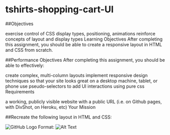 # tshirts-shopping-cart-UI

##Objectives

exercise control of CSS display types, positioning, animations
reinforce concepts of layout and display types
Learning Objectives
After completing this assignment, you should be able to create a responsive layout in HTML and CSS from scratch.

##Performance Objectives
After completing this assignment, you should be able to effectively:

create complex, multi-column layouts
implement responsive design techniques so that your site looks great on a desktop machine, tablet, or phone
use pseudo-selectors to add UI interactions using pure css
Requirements

a working, publicly visible website with a public URL (i.e. on Github pages, with DivShot, on Heroku, etc)
Your Mission

##Recreate the following layout in HTML and CSS:

![GitHub Logo](https://tiy-learn-content.s3.amazonaws.com/988a985f-tshirts.gif)
Format: ![Alt Text](url)
